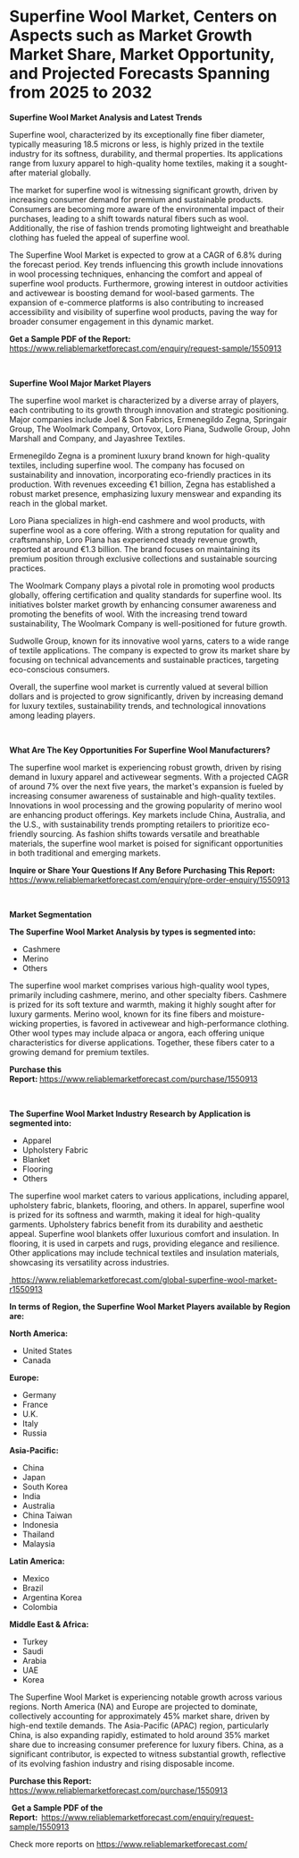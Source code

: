 <p><h1>Superfine Wool Market, Centers on Aspects such as Market Growth Market Share, Market Opportunity, and Projected Forecasts Spanning from 2025 to 2032</h1></p><p><strong>Superfine Wool Market Analysis and Latest Trends</strong></p>
<p><p>Superfine wool, characterized by its exceptionally fine fiber diameter, typically measuring 18.5 microns or less, is highly prized in the textile industry for its softness, durability, and thermal properties. Its applications range from luxury apparel to high-quality home textiles, making it a sought-after material globally. </p><p>The market for superfine wool is witnessing significant growth, driven by increasing consumer demand for premium and sustainable products. Consumers are becoming more aware of the environmental impact of their purchases, leading to a shift towards natural fibers such as wool. Additionally, the rise of fashion trends promoting lightweight and breathable clothing has fueled the appeal of superfine wool.</p><p>The Superfine Wool Market is expected to grow at a CAGR of 6.8% during the forecast period. Key trends influencing this growth include innovations in wool processing techniques, enhancing the comfort and appeal of superfine wool products. Furthermore, growing interest in outdoor activities and activewear is boosting demand for wool-based garments. The expansion of e-commerce platforms is also contributing to increased accessibility and visibility of superfine wool products, paving the way for broader consumer engagement in this dynamic market.</p></p>
<p><strong>Get a Sample PDF of the Report:&nbsp;</strong> <a href="https://www.reliablemarketforecast.com/enquiry/request-sample/1550913?utm_campaign=2866&utm_medium=2&utm_source=Github&utm_content=ia&utm_term=31032025&utm_id=superfine-wool">https://www.reliablemarketforecast.com/enquiry/request-sample/1550913</a></p>
<p>&nbsp;</p>
<p><strong>Superfine Wool Major Market Players</strong></p>
<p><p>The superfine wool market is characterized by a diverse array of players, each contributing to its growth through innovation and strategic positioning. Major companies include Joel & Son Fabrics, Ermenegildo Zegna, Springair Group, The Woolmark Company, Ortovox, Loro Piana, Sudwolle Group, John Marshall and Company, and Jayashree Textiles.</p><p>Ermenegildo Zegna is a prominent luxury brand known for high-quality textiles, including superfine wool. The company has focused on sustainability and innovation, incorporating eco-friendly practices in its production. With revenues exceeding €1 billion, Zegna has established a robust market presence, emphasizing luxury menswear and expanding its reach in the global market.</p><p>Loro Piana specializes in high-end cashmere and wool products, with superfine wool as a core offering. With a strong reputation for quality and craftsmanship, Loro Piana has experienced steady revenue growth, reported at around €1.3 billion. The brand focuses on maintaining its premium position through exclusive collections and sustainable sourcing practices.</p><p>The Woolmark Company plays a pivotal role in promoting wool products globally, offering certification and quality standards for superfine wool. Its initiatives bolster market growth by enhancing consumer awareness and promoting the benefits of wool. With the increasing trend toward sustainability, The Woolmark Company is well-positioned for future growth.</p><p>Sudwolle Group, known for its innovative wool yarns, caters to a wide range of textile applications. The company is expected to grow its market share by focusing on technical advancements and sustainable practices, targeting eco-conscious consumers.</p><p>Overall, the superfine wool market is currently valued at several billion dollars and is projected to grow significantly, driven by increasing demand for luxury textiles, sustainability trends, and technological innovations among leading players.</p></p>
<p>&nbsp;</p>
<p><strong>What Are The Key Opportunities For Superfine Wool Manufacturers?</strong></p>
<p><p>The superfine wool market is experiencing robust growth, driven by rising demand in luxury apparel and activewear segments. With a projected CAGR of around 7% over the next five years, the market's expansion is fueled by increasing consumer awareness of sustainable and high-quality textiles. Innovations in wool processing and the growing popularity of merino wool are enhancing product offerings. Key markets include China, Australia, and the U.S., with sustainability trends prompting retailers to prioritize eco-friendly sourcing. As fashion shifts towards versatile and breathable materials, the superfine wool market is poised for significant opportunities in both traditional and emerging markets.</p></p>
<p><strong>Inquire or Share Your Questions If Any Before Purchasing This Report:</strong> <a href="https://www.reliablemarketforecast.com/enquiry/pre-order-enquiry/1550913?utm_campaign=2866&utm_medium=2&utm_source=Github&utm_content=ia&utm_term=31032025&utm_id=superfine-wool">https://www.reliablemarketforecast.com/enquiry/pre-order-enquiry/1550913</a></p>
<p>&nbsp;</p>
<p><strong>Market Segmentation</strong></p>
<p><strong>The Superfine Wool Market Analysis by types is segmented into:</strong></p>
<p><ul><li>Cashmere</li><li>Merino</li><li>Others</li></ul></p>
<p><p>The superfine wool market comprises various high-quality wool types, primarily including cashmere, merino, and other specialty fibers. Cashmere is prized for its soft texture and warmth, making it highly sought after for luxury garments. Merino wool, known for its fine fibers and moisture-wicking properties, is favored in activewear and high-performance clothing. Other wool types may include alpaca or angora, each offering unique characteristics for diverse applications. Together, these fibers cater to a growing demand for premium textiles.</p></p>
<p><strong>Purchase this Report:&nbsp;</strong><a href="https://www.reliablemarketforecast.com/purchase/1550913?utm_campaign=2866&utm_medium=2&utm_source=Github&utm_content=ia&utm_term=31032025&utm_id=superfine-wool">https://www.reliablemarketforecast.com/purchase/1550913</a></p>
<p>&nbsp;</p>
<p><strong>The Superfine Wool Market Industry Research by Application is segmented into:</strong></p>
<p><ul><li>Apparel</li><li>Upholstery Fabric</li><li>Blanket</li><li>Flooring</li><li>Others</li></ul></p>
<p><p>The superfine wool market caters to various applications, including apparel, upholstery fabric, blankets, flooring, and others. In apparel, superfine wool is prized for its softness and warmth, making it ideal for high-quality garments. Upholstery fabrics benefit from its durability and aesthetic appeal. Superfine wool blankets offer luxurious comfort and insulation. In flooring, it is used in carpets and rugs, providing elegance and resilience. Other applications may include technical textiles and insulation materials, showcasing its versatility across industries.</p></p>
<p><a href="https://www.reliablemarketforecast.com/global-superfine-wool-market-r1550913?utm_campaign=2866&utm_medium=2&utm_source=Github&utm_content=ia&utm_term=31032025&utm_id=superfine-wool">&nbsp;https://www.reliablemarketforecast.com/global-superfine-wool-market-r1550913</a></p>
<p><strong>In terms of Region, the Superfine Wool Market Players available by Region are:</strong></p>
<p>
    <p> <strong> North America: </strong>
        <ul>
            <li>United States</li>
            <li>Canada</li>
        </ul>
        </p> 
    <p> <strong> Europe: </strong>
        <ul>
            <li>Germany</li>
            <li>France</li>
            <li>U.K.</li>
            <li>Italy</li>
            <li>Russia</li>
        </ul>
        </p> 
    <p> <strong> Asia-Pacific: </strong>
        <ul>
            <li>China</li>
            <li>Japan</li>
            <li>South Korea</li>
            <li>India</li>
            <li>Australia</li>
            <li>China Taiwan</li>
            <li>Indonesia</li>
            <li>Thailand</li>
            <li>Malaysia</li>
        </ul>
        </p> 
    <p> <strong> Latin America: </strong>
        <ul>
            <li>Mexico</li>
            <li>Brazil</li>
            <li>Argentina Korea</li>
            <li>Colombia</li>
        </ul>
        </p> 
    <p> <strong> Middle East & Africa: </strong>
        <ul>
            <li>Turkey</li>
            <li>Saudi</li>
            <li>Arabia</li>
            <li>UAE</li>
            <li>Korea</li>
        </ul>
    </p>
    </p>
<p><p>The Superfine Wool Market is experiencing notable growth across various regions. North America (NA) and Europe are projected to dominate, collectively accounting for approximately 45% market share, driven by high-end textile demands. The Asia-Pacific (APAC) region, particularly China, is also expanding rapidly, estimated to hold around 35% market share due to increasing consumer preference for luxury fibers. China, as a significant contributor, is expected to witness substantial growth, reflective of its evolving fashion industry and rising disposable income.</p></p>
<p><strong>Purchase this Report: </strong><a href="https://www.reliablemarketforecast.com/purchase/1550913?utm_campaign=2866&utm_medium=2&utm_source=Github&utm_content=ia&utm_term=31032025&utm_id=superfine-wool">https://www.reliablemarketforecast.com/purchase/1550913</a></p>
<p>&nbsp;<strong>Get a Sample PDF of the Report:&nbsp;&nbsp;</strong><a href="https://www.reliablemarketforecast.com/enquiry/request-sample/1550913?utm_campaign=2866&utm_medium=2&utm_source=Github&utm_content=ia&utm_term=31032025&utm_id=superfine-wool">https://www.reliablemarketforecast.com/enquiry/request-sample/1550913</a></p>
<p><strong></strong></p>
<p>Check more reports on <a href="https://www.reliablemarketforecast.com/?utm_campaign=2866&utm_medium=2&utm_source=Github&utm_content=ia&utm_term=31032025&utm_id=superfine-wool">https://www.reliablemarketforecast.com/</a></p>